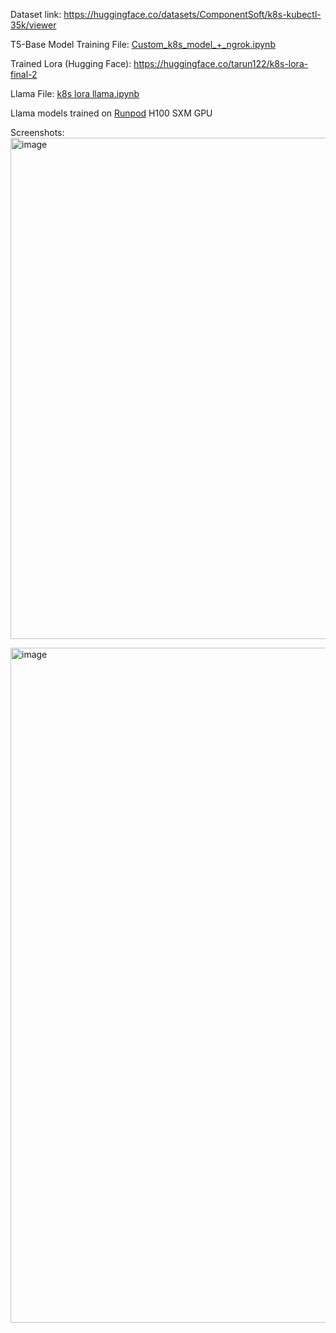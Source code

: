 Dataset link: https://huggingface.co/datasets/ComponentSoft/k8s-kubectl-35k/viewer

T5-Base Model Training File: [Custom_k8s_model_+_ngrok.ipynb](https://github.com/TarunCore/nlp-to-k8s-command/blob/main/Custom_k8s_model_%2B_ngrok.ipynb)

Trained Lora (Hugging Face): https://huggingface.co/tarun122/k8s-lora-final-2

Llama File: [k8s lora llama.ipynb](https://github.com/TarunCore/nlp-to-k8s-command/blob/main/k8s%20lora%20llama.ipynb)

Llama models trained on [Runpod](runpod.io) H100 SXM GPU

Screenshots:
<img width="1304" height="802" alt="image" src="https://github.com/user-attachments/assets/d6f3da26-7818-4be4-b955-b9d2c1887a22" />

<img width="1920" height="1080" alt="image" src="https://github.com/user-attachments/assets/c6cda86f-2373-4343-934d-4f5bbb28e9d3" />

